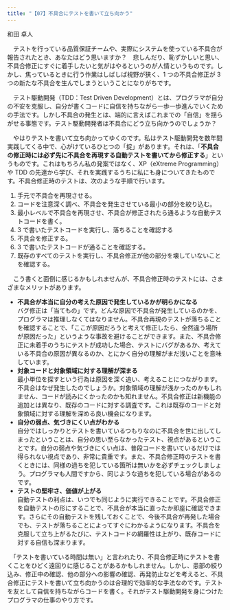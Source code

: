 ```yaml
---
title: "【07】不具合にテストを書いて立ち向かう"
---
```



和田 卓人


　テストを行っている品質保証チームや、実際にシステムを使っている不具合が報告されたとき、あなたはどう思いますか？　悲しんだり、恥ずかしいと思い、不具合修正にすぐに着手したいと気がはやるというのが人情というものです。しかし、焦っているときに行う作業はしばしば視野が狭く、1 つの不具合修正が 3 つの新たな不具合を生んでしまうということになりがちです。

　テスト駆動開発（TDD：Test Driven Development）とは、プログラマが自分の不安を克服し、自分が書くコードに自信を持ちながら一歩一歩進んでいくための手法です。しかし不具合の発生とは、端的に言えばこれまでの「自信」を揺らがせる事態です。テスト駆動開発者は不具合にどう立ち向かうのでしょうか？

　やはりテストを書いて立ち向かってゆくのです。私はテスト駆動開発を数年間実践してくる中で、心がけているひとつの「掟」があります。それは、「**不具合の修正時には必ず先に不具合を再現する自動テストを書いてから修正する**」というものです。これはもちろん私の発案ではなく、XP（eXtreme Programming）や TDD の先達から学び、それを実践するうちに私にも身についてきたものです。不具合修正時のテストは、次のような手順で行います。

1.  手元で不具合を再現させる。
2.  コードを注意深く調べ、不具合を発生させている最小の部分を絞り込む。
3.  最小レベルで不具合を再現させ、不具合が修正されたら通るような自動テストコードを書く。
4.  3 で書いたテストコードを実行し、落ちることを確認する
5.  不具合を修正する。
6.  3 で書いたテストコードが通ることを確認する。
7.  既存のすべてのテストを実行し、不具合修正が他の部分を壊していないことを確認する。

　こう書くと面倒に感じるかもしれませんが、不具合修正時のテストには、さまざまなメリットがあります。

  - **不具合が本当に自分の考えた原因で発生しているかが明らかになる**  
    バグ修正は「当てもの」です。どんな原因で不具合が発生しているのかを、プログラマは推理しなくてはなりません。不具合再現のテストが落ちることを確認することで、「ここが原因だろうと考えて修正したら、全然違う場所が原因だった」というような事故を避けることができます。また、不具合修正に未着手のうちにテストが成功した場合、テストにバグがあるか、考えている不具合の原因が異なるのか、とにかく自分の理解がまだ浅いことを意味しています。
  - **対象コードと対象領域に対する理解が深まる**  
    最小単位を探すという行為は原因を深く追い、考えることにつながります。不具合はなぜ発生したのでしょうか。対象領域の理解が浅かったのかもしれません、コードが読みにくかったのかも知れません。不具合修正は新機能の追加とは異なり、既存のコードに対する調査です。これは既存のコードと対象領域に対する理解を深める良い機会になります。
  - **自分の弱点、気づきにくい点がわかる**  
    自分ではしっかりとテストを書いているつもりなのに不具合を世に出してしまったということは、自分の思い至らなかったテスト、視点があるということです。自分の弱点や気づきにくい点は、普段コードを書いているだけでは得られない視点であり、非常に貴重です。また、不具合修正時のテストを書くときには、同様の過ちを犯している箇所は無いかを必ずチェックしましょう。プログラマも人間ですから、同じような過ちを犯している場合があるのです。
  - **テストの堅牢さ、価値が上がる**  
    自動テストの利点は、いつでも同じように実行できることです。不具合修正を自動テストの形にすることで、不具合が本当に直ったか即座に確認できます。さらにその自動テストを残しておくことで、今後不具合が再発した場合でも、テストが落ちることによってすぐにわかるようになります。不具合を克服して立ち上がるたびに、テストコードの網羅性は上がり、既存コードに対する自信も深まります。

　「テストを書いている時間は無い」と言われたり、不具合修正時にテストを書くことをひどく遠回りに感じることがあるかもしれません。しかし、患部の絞り込み、修正中の確認、他の部分への影響の確認、再発防止などを考えると、不具合修正にテストを書いて立ち向かうのは合理的で効率的な手法なのです。テストを友として自信を持ちながらコードを書く。それがテスト駆動開発を身につけたプログラマの仕事のやり方です。
